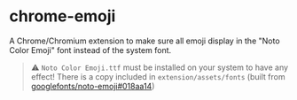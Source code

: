 # chrome-emoji

A Chrome/Chromium extension to make sure all emoji display in the "Noto Color Emoji" font instead of the system font.

> ⚠ `Noto Color Emoji.ttf` must be installed on your system to have any effect!
> There is a copy included in `extension/assets/fonts` (built from [googlefonts/noto-emoji#018aa14](https://github.com/googlefonts/noto-emoji/tree/018aa149d622a4fea11f01c61a7207079da301bc))
